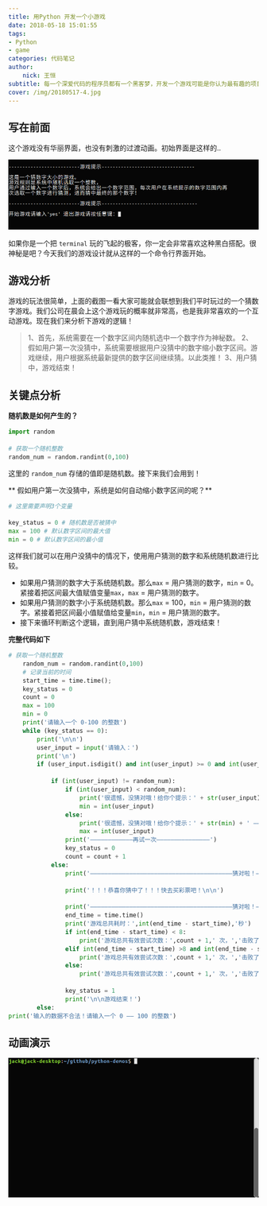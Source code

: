 ```yaml
---
title: 用Python 开发一个小游戏
date: 2018-05-18 15:01:55
tags:
- Python
- game
categories: 代码笔记
author:
	nick: 王恒
subtitle: 每一个深爱代码的程序员都有一个黑客梦，开发一个游戏可能是你认为最有趣的项目之一。
cover: /img/20180517-4.jpg
---
```


## 写在前面

这个游戏没有华丽界面，也没有刺激的过渡动画。初始界面是这样的..
<!-- more -->
![游戏截图](https://raw.githubusercontent.com/adymilk/Python-demo/master/screenshot/compare-game.png)

如果你是一个把 `terminal` 玩的飞起的极客，你一定会非常喜欢这种黑白搭配。很神秘是吧？今天我们的游戏设计就从这样的一个命令行界面开始。

## 游戏分析

游戏的玩法很简单，上面的截图一看大家可能就会联想到我们平时玩过的一个猜数字游戏。我们公司在晨会上这个游戏玩的概率就非常高，也是我非常喜欢的一个互动游戏。现在我们来分析下游戏的逻辑！

> 1、首先，系统需要在一个数字区间内随机选中一个数字作为神秘数。
2、假如用户第一次没猜中，系统需要根据用户没猜中的数字缩小数字区间。游戏继续，用户根据系统最新提供的数字区间继续猜。以此类推！
3、用户猜中，游戏结束！


## 关键点分析

**随机数是如何产生的？**

```python
import random

# 获取一个随机整数
random_num = random.randint(0,100)
```

这里的 `random_num` 存储的值即是随机数。接下来我们会用到！

** 假如用户第一次没猜中，系统是如何自动缩小数字区间的呢？**
```python
# 这里需要声明3个变量

key_status = 0 # 随机数是否被猜中
max = 100 # 默认数字区间的最大值
min = 0 # 默认数字区间的最小值

```

这样我们就可以在用户没猜中的情况下，使用用户猜测的数字和系统随机数进行比较。
- 如果用户猜测的数字大于系统随机数。那么`max` = 用户猜测的数字，`min` = 0。紧接着把区间最大值赋值变量`max`，`max` = 用户猜测的数字。
- 如果用户猜测的数字小于系统随机数。那么`max` = 100，`min` = 用户猜测的数字。紧接着把区间最小值赋值给变量`min`，`min` = 用户猜测的数字。
- 接下来循环判断这个逻辑，直到用户猜中系统随机数，游戏结束！



**完整代码如下**

```python
# 获取一个随机整数
	random_num = random.randint(0,100)
	# 记录当前的时间
	start_time = time.time();
	key_status = 0
	count = 0
	max = 100
	min = 0 
	print('请输入一个 0-100 的整数')
	while (key_status == 0):
		print('\n\n')
		user_input = input('请输入：')
		print('\n')
		if (user_input.isdigit() and int(user_input) >= 0 and int(user_input) <= 100):

			if (int(user_input) != random_num):
				if (int(user_input) < random_num):
					print('很遗憾，没猜对哦！给你个提示：' + str(user_input) + ' —— ' + str(max))
					min = int(user_input)					
				else:
					print('很遗憾，没猜对哦！给你个提示：' + str(min) + ' —— ' + str(user_input))
					max = int(user_input)
				print('————————————再试一次———————————————')
				key_status = 0
				count = count + 1
			else:
				print('————————————————————————————————————————猜对啦！———————————————————————————————————————————————————————\n\n')

				print('！！！恭喜你猜中了！！！快去买彩票吧！\n\n')

				print('————————————————————————————————————————猜对啦！———————————————————————————————————————————————————————\n\n')
				end_time = time.time()
				print('游戏总共耗时：',int(end_time - start_time),'秒')
				if int(end_time - start_time) < 8:
					print('游戏总共有效尝试次数：',count + 1,' 次，','击败了全国 95% 的选手')
				elif int(end_time - start_time) >8 and int(end_time - start_time) < 15:
					print('游戏总共有效尝试次数：',count + 1,' 次，','击败了全国 85% 的选手')
				else:
					print('游戏总共有效尝试次数：',count + 1,' 次，','击败了全国 60% 的选手')

				key_status = 1
				print('\n\n游戏结束！')
		else:
print('输入的数据不合法！请输入一个 0 —— 100 的整数')
```

## 动画演示
![演示](https://raw.githubusercontent.com/adymilk/Python-demo/master/screenshot/output.gif)